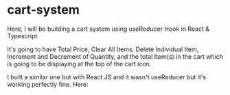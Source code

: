 # cart-system

Here, I will be building a cart system using useReducer Hook in React & Typescript.

It's going to have Total Price, Clear All Items, Delete Individual Item, Increment and Decrement of Quantity, and the total Item(s) in the cart which is going to be displaying at the top of the cart icon.

I built a similar one but with React JS and it wasn't useReducer but it's working perfectly fine. Here:

